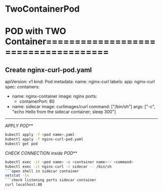 # TwoContainerPod
# POD with TWO Container=====================================
Create nginx-curl-pod.yaml
---
apiVersion: v1
kind: Pod
metadata:
  name: nginx-curl
  labels:
    app: nginx-curl
spec:
  containers:
  - name: nginx-container
    image: nginx
    ports:
    - containerPort: 80
  - name: sidecar 
    image: curlimages/curl
    command: ["/bin/sh"]
    args: ["-c", "echo Hello from the sidecar container; sleep 300"] 
---
*APPLY POD***
```bash
kubectl apply -f <pod name>.yaml
kubectl apply -f nginx-curl-pod.yaml
kubectl get pod
```
*CHECK CONNECTION inside POD***
```bash
kubectl exec -it <pod name> -c <container name>-- <command>
kubectl exec -it nginx-curl -c sidecar -- /bin/sh
```open shell in sidecar container
netstat -ln
```check listening ports sidecar container
curl localhost:80
```

